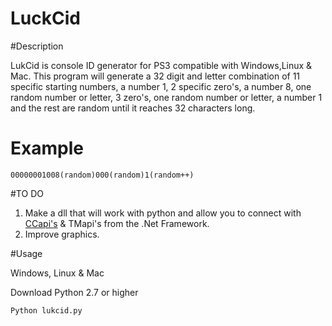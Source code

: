 # LuckCid




#Description

LukCid is console ID generator for PS3 compatible with Windows,Linux & Mac. This program will generate a 32 digit and letter combination of 11 specific starting numbers, a number 1, 2 specific zero's, a number 8, one random number or letter, 3 zero's, one random number or letter, a number 1 and the rest are random until it reaches 32 characters long. 

# Example
`00000001008(random)000(random)1(random++)` 

#TO DO 
 
1. Make a dll that will work with python and allow you to connect with [CCapi's](http://www.enstoneworld.com/articles/view/15/ControlConsole_API) & TMapi's from the .Net Framework. 
2. Improve graphics.


#Usage 

Windows, Linux & Mac    

 Download Python 2.7 or higher

 `Python lukcid.py`



